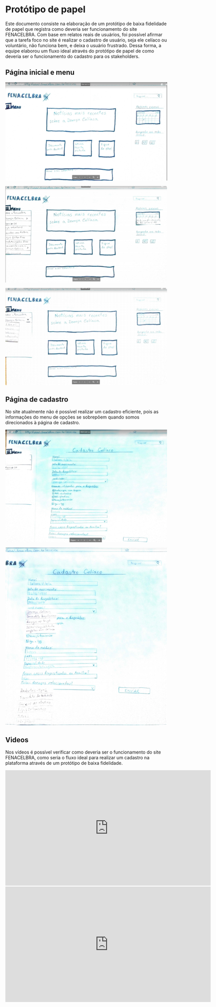 # Protótipo de papel

Este documento consiste na elaboração de um protótipo de baixa fidelidade de papel que registra como deveria ser funcionamento do site FENACELBRA. Com base em relatos reais de usuários, foi possível afirmar que a tarefa foco no site  é realizar o cadastro de usuário, seja ele celíaco ou voluntário, não funciona bem, e deixa o usuário frustrado. Dessa forma, a equipe elaborou um fluxo ideal através do protótipo de papel de como deveria ser o funcionamento do cadastro para os stakeholders.

## Página inicial e menu

[![Como o site deveria ser.](../assets/img/prototipoUm.png)]()

[![Página de cadastro.](../assets/img/prototipoDois.png)]()

[![Como o site deveria ser.](../assets/img/prototipoTres.png)]()

## Página de cadastro

No site atualmente não é possível realizar um cadastro eficiente, pois as informações do menu de opções se sobrepõem quando somos direcionados à página de cadastro.

[![Como o site deveria ser.](../assets/img/prototipoQuatro.png)]()

[![Como o site deveria ser.](../assets/img/prototipoCinco.png)]()

## Videos

Nos vídeos é possível verificar como deveria ser o funcionamento do site FENACELBRA, como seria o fluxo ideal para realizar um cadastro na plataforma através de um protótipo de baixa fidelidade.

<iframe src="https://player.vimeo.com/video/367932289" width="640" height="360" frameborder="0" allowfullscreen></iframe>

<iframe src="https://player.vimeo.com/video/367932458" width="640" height="360" frameborder="0" allowfullscreen></iframe>